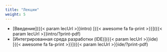 ```yaml
---
title: "Лекции"
weight: 5
---
```


- [Введение]({{< param lecUrl >}}intro) [{{< awesome fa fa-print >}}]({{< param lecUrl >}}intro/?print-pdf) 
- [Интегрированная среда разработки (IDE)]({{< param lecUrl >}}ide) [{{< awesome fa fa-print >}}]({{< param lecUrl >}}ide/?print-pdf) 